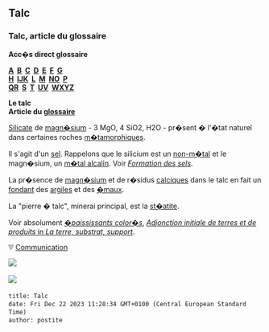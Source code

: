 ## Talc
### Talc, article du glossaire
 **Acc�s direct glossaire**

**[A](a.html)  [B](b.html)  [C](c.html)  [D](d.html)  [E](e.html)  [F](f.html)  [G](g.html)  
[H](h.html)  [IJK](ijk.html)  [L](l.html)  [M](m.html)  [NO](no.html)  [P](p.html)  
[QR](qr.html)  [S](s.html)  [T](t.html)  [UV](uv.html)  [WXYZ](wxyz.html)**

**Le talc  
Article du [glossaire](glossaire.html)**

[Silicate](silicate.html) de [magn�sium](annexe1.html#mg) - 3 MgO, 4 SiO2, H2O - pr�sent � l'�tat naturel dans certaines roches [m�tamorphiques](metamorphiques.html).

Il s'agit d'un [sel](formationdesels.html). Rappelons que le silicium est un [non-m�tal](nonmetaux.html) et le magn�sium, un [m�tal alcalin](alcalin.html#metauxalcalins). Voir _[Formation des sels](formationdesels.html)_.

La pr�sence de [magn�sium](magnesium.html) et de r�sidus [calciques](calcium.html) dans le talc en fait un [fondant](fondant.html) des [argiles](argile.html) et des [�maux](email.html).

La "pierre � talc", minerai principal, est la [st�atite](steatite.html).

Voir absolument _[�paississants color�s](epaississantscolores.html)_, [_Adjonction initiale de terres et de produits_ in _La terre, substrat, support_](terressupports.html#adjonctiondeproduits).



![](images/flechebas.gif) [Communication](http://www.artrealite.com/annonceurs.htm) 

[![](https://cbonvin.fr/sites/regie.artrealite.com/visuels/campagne1.png)](index-2.html#20131014)

![](https://cbonvin.fr/sites/regie.artrealite.com/visuels/campagne2.png)
```
title: Talc
date: Fri Dec 22 2023 11:28:34 GMT+0100 (Central European Standard Time)
author: postite
```
